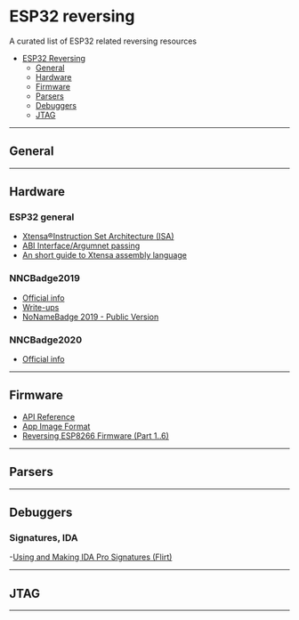 # ESP32 reversing
A curated list of ESP32 related reversing resources

- [ESP32 Reversing](#esp32-reversing)
    - [General](#general)
    - [Hardware](#hardware)
    - [Firmware](#firmware)
    - [Parsers](#parsers)
    - [Debuggers](#debuggers)
    - [JTAG](#jtag)
- - -
## General

- - -

## Hardware

### ESP32 general

- [Xtensa®Instruction Set Architecture (ISA)](https://0x04.net/~mwk/doc/xtensa.pdf)
- [ABI Interface/Argumnet passing](http://wiki.linux-xtensa.org/index.php/ABI_Interface)
- [An short guide to Xtensa assembly language](http://cholla.mmto.org/esp8266/xtensa.html)

### NNCBadge2019
- [Official info](https://2019.nonamecon.org/badge)
- [Write-ups](https://gitlab.com/coders-in-ua/nonamebadge-2019-ctf)
- [NoNameBadge 2019 - Public Version](https://gitlab.com/techmaker/nnc-badge-2019)

### NNCBadge2020
- [Official info](https://nonamecon.org/nonamebadge-2-0/)

- - -

## Firmware

- [API Reference](https://docs.espressif.com/projects/esp-idf/en/latest/esp32/api-reference/index.html)
- [App Image Format](https://docs.espressif.com/projects/esp-idf/en/latest/esp32/api-reference/system/app_image_format.html)
- [Reversing ESP8266 Firmware (Part 1..6)](https://boredpentester.com/category/reverse-engineering/)

- - -

## Parsers

- - -

## Debuggers

### Signatures, IDA

-[Using and Making IDA Pro Signatures (Flirt)](https://rvsec0n.wordpress.com/2019/09/21/using-and-making-ida-pro-signatures-flirt/)

- - -

## JTAG

- - -
